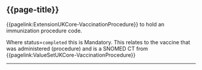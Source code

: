 ## {{page-title}}

{{pagelink:ExtensionUKCore-VaccinationProcedure}} to hold an immunization procedure code.

Where status=`completed` this is Mandatory.
This relates to the vaccine that was administered (procedure) and is a SNOMED CT from {{pagelink:ValueSetUKCore-VaccinationProcedure}}

---


